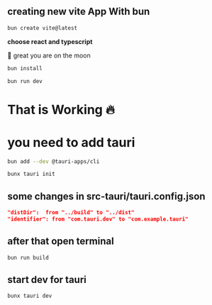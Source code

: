 ## creating new vite App With bun
```sh
bun create vite@latest
```
**choose react and typescript**

🚀 great you are on the moon

```sh
bun install

bun run dev
```
# That is Working 🔥
# you need to add tauri

```sh
bun add --dev @tauri-apps/cli
```

```sh
bunx tauri init
```
## some changes in src-tauri/tauri.config.json
```json
"distDir":  from "../build" to "../dist"
"identifier": from "com.tauri.dev" to "com.example.tauri"
```

## after that open terminal

```sh
bun run build
```
## start dev for tauri
```sh
bunx tauri dev
```





